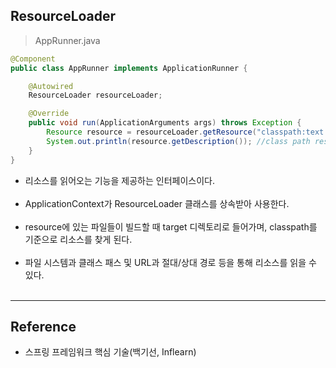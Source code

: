 ResourceLoader
--------------

> AppRunner.java

```java
@Component
public class AppRunner implements ApplicationRunner {

    @Autowired
    ResourceLoader resourceLoader;

    @Override
    public void run(ApplicationArguments args) throws Exception {
        Resource resource = resourceLoader.getResource("classpath:text.txt");
        System.out.println(resource.getDescription()); //class path resource [text.txt]
    }
}
```

-	리소스를 읽어오는 기능을 제공하는 인터페이스이다.<br><br>
-	ApplicationContext가 ResourceLoader 클래스를 상속받아 사용한다.<br><br>
-	resource에 있는 파일들이 빌드할 때 target 디렉토리로 들어가며, classpath를 기준으로 리소스를 찾게 된다.<br><br>
-	파일 시스템과 클래스 패스 및 URL과 절대/상대 경로 등을 통해 리소스를 읽을 수 있다.<br><br>

---

Reference
---------

-	스프링 프레임워크 핵심 기술(백기선, Inflearn)
